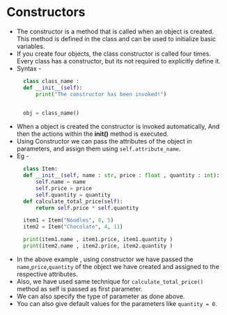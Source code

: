 # Constructors

+ The constructor is a method that is called when an object is created. This method is defined in the class and can be used to initialize basic variables.
+ If you create four objects, the class constructor is called four times. Every class has a constructor, but its not required to explicitly define it.
+ Syntax - 
  ```.py
    class class_name :
    def __init__(self):
        print("The constructor has been invoked!")
    

    obj = class_name()
  ```
+ When a object is created the constructor is invoked automatically, And then the actions within the __init()__ method is executed.
+ Using Constructor we can pass the attributes of the object in parameters, and assign them using ```self.attribute_name```.
+ Eg -
  ```.py
    class Item:
    def __init__(self, name : str, price : float , quantity : int):
        self.name = name
        self.price = price
        self.quantity = quantity
    def calculate_total_price(self):
        return self.price * self.quantity

    item1 = Item("Noodles", 8, 5)
    item2 = Item("Chocolate", 4, 11)

    print(item1.name , item1.price, item1.quantity )
    print(item2.name , item2.price, item2.quantity )
  ```
+ In the above example , using constructor we have passed the  ```name```,```price```,```quantity``` of the object we have created and assigned to the respective attributes.
+ Also, we have used same technique for ```calculate_total_price()``` method as self is passed as first parameter.
+ We can also specify the type of parameter as done above.
+ You can also give default values for the parameters like ``` quantity = 0 ```.
